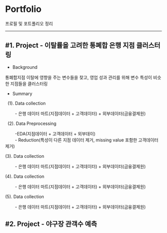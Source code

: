 <h1> Portfolio </h1>
프로필 및 포트폴리오 정리
<hr>
<h2> #1. Project - 이탈률을 고려한 통폐합 은행 지점 클러스터링 </h2> 

- Background 
 <p>통폐합지점 이탈에 영향을 주는 변수들을 찾고, 영업 성과 관리를 위해 변수 특성이 비슷한 지점들을 클러스터링</p>

- Summary
<p>&nbsp;&nbsp;(1). Data collection </p>
         - 은행 데이터 마트(지점데이터 + 고객데이터) + 외부데이터(금융결제원)
<p>&nbsp;&nbsp;(2). Data Preprocessing </p>
         -EDA(지점데이터 + 고객데이터 + 외부데이) <br>
         - Reduction(특성이 다른 지점 데이터  제거, missing value 포함한 고객데이터 제거)
         
 <p> (3). Data collection </p>
         - 은행 데이터 마트(지점데이터 + 고객데이터) + 외부데이터(금융결제원)
 <p> (4). Data collection </p>
         - 은행 데이터 마트(지점데이터 + 고객데이터) + 외부데이터(금융결제원)
 <p> (5). Data collection </p>
         - 은행 데이터 마트(지점데이터 + 고객데이터) + 외부데이터(금융결제원)


<h2> #2. Project - 야구장 관객수 예측 </h2> 
